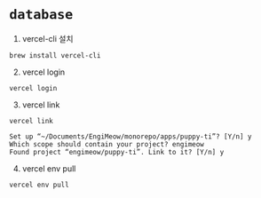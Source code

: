 # `database`

1. vercel-cli 설치

```
brew install vercel-cli
```

2. vercel login

```
vercel login
```

3. vercel link

```
vercel link

Set up “~/Documents/EngiMeow/monorepo/apps/puppy-ti”? [Y/n] y
Which scope should contain your project? engimeow
Found project “engimeow/puppy-ti”. Link to it? [Y/n] y
```

4. vercel env pull

```
vercel env pull
```

